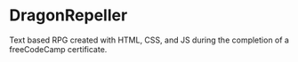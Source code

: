 # DragonRepeller
Text based RPG created with HTML, CSS, and JS during the completion of a freeCodeCamp certificate.
